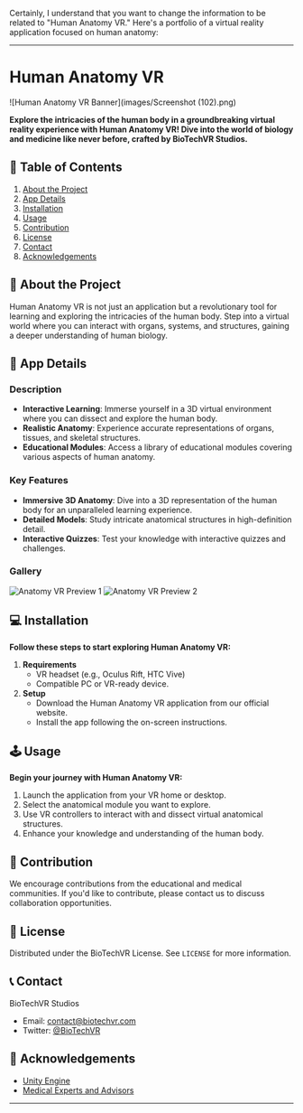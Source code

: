 Certainly, I understand that you want to change the information to be related to "Human Anatomy VR." Here's a portfolio of a virtual reality application focused on human anatomy:

---

# Human Anatomy VR

![Human Anatomy VR Banner](images/Screenshot (102).png)

**Explore the intricacies of the human body in a groundbreaking virtual reality experience with Human Anatomy VR! Dive into the world of biology and medicine like never before, crafted by BioTechVR Studios.**

## 📌 Table of Contents

1. [About the Project](#about-the-project)
2. [App Details](#app-details)
3. [Installation](#installation)
4. [Usage](#usage)
5. [Contribution](#contribution)
6. [License](#license)
7. [Contact](#contact)
8. [Acknowledgements](#acknowledgements)

## 🧬 About the Project

Human Anatomy VR is not just an application but a revolutionary tool for learning and exploring the intricacies of the human body. Step into a virtual world where you can interact with organs, systems, and structures, gaining a deeper understanding of human biology.

## 🧫 App Details

### Description

- **Interactive Learning**: Immerse yourself in a 3D virtual environment where you can dissect and explore the human body.
- **Realistic Anatomy**: Experience accurate representations of organs, tissues, and skeletal structures.
- **Educational Modules**: Access a library of educational modules covering various aspects of human anatomy.

### Key Features

- **Immersive 3D Anatomy**: Dive into a 3D representation of the human body for an unparalleled learning experience.
- **Detailed Models**: Study intricate anatomical structures in high-definition detail.
- **Interactive Quizzes**: Test your knowledge with interactive quizzes and challenges.

### Gallery

![Anatomy VR Preview 1](Screenshot(103).png)
![Anatomy VR Preview 2](Screenshort/(104).png)

## 💻 Installation

**Follow these steps to start exploring Human Anatomy VR:**

1. **Requirements**
   - VR headset (e.g., Oculus Rift, HTC Vive)
   - Compatible PC or VR-ready device.
2. **Setup**
   - Download the Human Anatomy VR application from our official website.
   - Install the app following the on-screen instructions.

## 🕹️ Usage

**Begin your journey with Human Anatomy VR:**

1. Launch the application from your VR home or desktop.
2. Select the anatomical module you want to explore.
3. Use VR controllers to interact with and dissect virtual anatomical structures.
4. Enhance your knowledge and understanding of the human body.

## 🤝 Contribution

We encourage contributions from the educational and medical communities. If you'd like to contribute, please contact us to discuss collaboration opportunities.

## 📄 License

Distributed under the BioTechVR License. See `LICENSE` for more information.

## 📞 Contact

BioTechVR Studios
- Email: contact@biotechvr.com
- Twitter: [@BioTechVR](https://twitter.com/BioTechVR)

## 👏 Acknowledgements

- [Unity Engine](https://unity.com/)
- [Medical Experts and Advisors](#)

---

